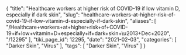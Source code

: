 {
    "title": "Healthcare workers at higher risk of COVID-19 if low vitamin D, especially if dark skin",
    "slug": "healthcare-workers-at-higher-risk-of-covid-19-if-low-vitamin-d-especially-if-dark-skin",
    "aliases": [
        "/Healthcare+workers+at+higher+risk+of+COVID-19+if+low+vitamin+D+especially+if+dark+skin+\u2013+Dec+2020",
        "/12295"
    ],
    "tiki_page_id": 12295,
    "date": "2021-02-03",
    "categories": [
        "Darker Skin",
        "Virus"
    ],
    "tags": [
        "Darker Skin",
        "Virus"
    ]
}